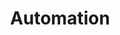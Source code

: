 ---
layout: sub-service
order: 1
title: "Automation"
parent: "Digital Strategy and Technology"
description: "SLKone's Automation services streamline your business processes, enhancing efficiency, reducing costs, and improving consistency through intelligent automation solutions."
approach: "We evaluate your existing processes to identify automation opportunities that align with your business goals. Leveraging state-of-the-art technologies like Robotic Process Automation (RPA) and intelligent workflows, we implement solutions that transform your operations for greater efficiency and reliability."
intro: "Streamlining operations and enhancing efficiency through the evaluation of existing workflows and the implementation of cutting-edge automation technologies."
focus_areas:
  - title: "Process Assessment"
    content: "Analyze your current business processes to identify areas ripe for automation and efficiency gains."
    icon: "fa-clipboard-list-check"
  - title: "Automation Strategy Development"
    content: "Create a comprehensive automation strategy that aligns with your organizational objectives and maximizes ROI."
    icon: "fa-laptop-code"
  - title: "RPA Implementation"
    content: "Design, develop, and deploy Robotic Process Automation solutions to handle repetitive and time-consuming tasks."
    icon: "fa-gear-complex-code"
  - title: "Intelligent Workflows"
    content: "Integrate machine learning and AI to create smart workflows that adapt and improve over time."
    icon: "fa-angles-right"
  - title: "Automation Performance Monitoring"
    content: "Establish metrics and monitoring systems to ensure your automation solutions deliver sustained performance and value."
    icon: "fa-monitor-waveform"
why_choose:
  - "Comprehensive Automation Expertise"
  - "Tailored Automation Solutions"
  - "Proven ROI through Cost Reduction and Efficiency"
  - "Seamless Integration with Existing Systems"
  - "Continuous Support and Optimization"
cta: "Contact us to explore how our Automation services can transform your business processes and drive operational excellence."
icon: "fa-robot"
color: "plum"
image: "/assets/images/backgrounds/automation.webp"
permalink: /services/digital-strategy-and-technology/automation
---